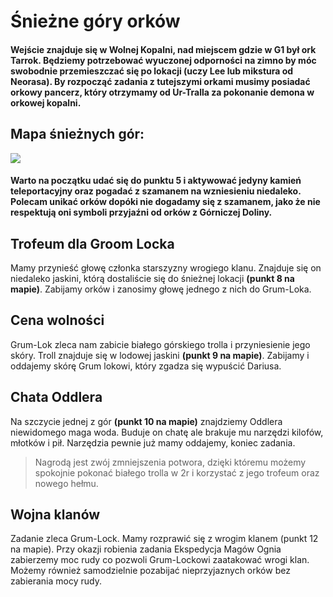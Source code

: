 # Śnieżne góry orków

#### Wejście znajduje się w Wolnej Kopalni, nad miejscem gdzie w G1 był ork Tarrok. Będziemy potrzebować wyuczonej odporności na zimno by móc swobodnie przemieszczać się po lokacji (uczy Lee lub mikstura od Neorasa). By rozpocząć zadania z tutejszymi orkami musimy posiadać orkowy pancerz, który otrzymamy od Ur-Tralla za pokonanie demona w orkowej kopalni.

## Mapa śnieżnych gór:

[![](https://steamuserimages-a.akamaihd.net/ugc/1824514739929992329/F9BDC24039B3917155F61BC2309E19AF07084F29/)](https://steamuserimages-a.akamaihd.net/ugc/1824514739929992329/F9BDC24039B3917155F61BC2309E19AF07084F29/)
#### Warto na początku udać się do punktu 5 i aktywować jedyny kamień teleportacyjny oraz pogadać z szamanem na wzniesieniu niedaleko. Polecam unikać orków dopóki nie dogadamy się z szamanem, jako że nie respektują oni symboli przyjaźni od orków z Górniczej Doliny.

## Trofeum dla Groom Locka

Mamy przynieść głowę członka starszyzny wrogiego klanu. Znajduje się on niedaleko jaskini, którą dostaliście się do śnieżnej lokacji **(punkt 8 na mapie)**. Zabijamy orków i zanosimy głowę jednego z nich do Grum-Loka.

## Cena wolności

Grum-Lok zleca nam zabicie białego górskiego trolla i przyniesienie jego skóry. Troll znajduje się w lodowej jaskini **(punkt 9 na mapie)**. Zabijamy i oddajemy skórę Grum lokowi, który zgadza się wypuścić Dariusa.

## Chata Oddlera

Na szczycie jednej z gór **(punkt 10 na mapie)** znajdziemy Oddlera niewidomego maga woda. Buduje on chatę ale brakuje mu narzędzi kilofów, młotków i pił. Narzędzia pewnie już mamy oddajemy, koniec zadania.
> Nagrodą jest zwój zmniejszenia potwora, dzięki któremu możemy spokojnie pokonać białego trolla w 2r i korzystać z jego trofeum oraz nowego hełmu.

## Wojna klanów

Zadanie zleca Grum-Lock. Mamy rozprawić się z wrogim klanem (punkt 12 na mapie). Przy okazji robienia zadania Ekspedycja Magów Ognia zabierzemy moc rudy co pozwoli Grum-Lockowi zaatakować wrogi klan. Możemy również samodzielnie pozabijać nieprzyjaznych orków bez zabierania mocy rudy.
